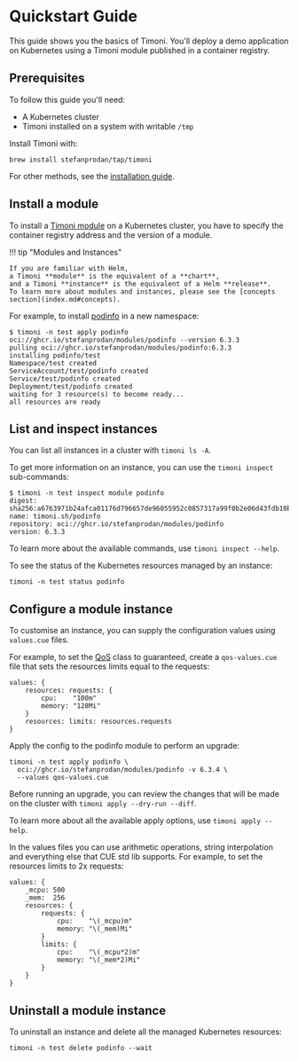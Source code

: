 # Quickstart Guide

This guide shows you the basics of Timoni.
You'll deploy a demo application on Kubernetes using a Timoni module
published in a container registry.

## Prerequisites

To follow this guide you'll need:

* A Kubernetes cluster
* Timoni installed on a system with writable `/tmp`

Install Timoni with:

```shell
brew install stefanprodan/tap/timoni
```

For other methods,
see the [installation guide](install.md).

## Install a module

To install a [Timoni module](index.md#timoni-modules) on a Kubernetes cluster,
you have to specify the container registry address and the version of a module.

!!! tip "Modules and Instances"

    If you are familiar with Helm,
    a Timoni **module** is the equivalent of a **chart**,
    and a Timoni **instance** is the equivalent of a Helm **release**.
    To learn more about modules and instances, please see the [concepts section](index.md#concepts).

For example, to install [podinfo](https://github.com/stefanprodan/podinfo)
in a new namespace:

```console
$ timoni -n test apply podinfo oci://ghcr.io/stefanprodan/modules/podinfo --version 6.3.3
pulling oci://ghcr.io/stefanprodan/modules/podinfo:6.3.3
installing podinfo/test
Namespace/test created
ServiceAccount/test/podinfo created
Service/test/podinfo created
Deployment/test/podinfo created
waiting for 3 resource(s) to become ready...
all resources are ready
```

## List and inspect instances

You can list all instances in a cluster with `timoni ls -A`.

To get more information on an instance, you can use the `timoni inspect` sub-commands:

```console
$ timoni -n test inspect module podinfo
digest: sha256:a6763971b24afca01176d796657de96055952c0857317a99f0b2e06d43fdb10b
name: timoni.sh/podinfo
repository: oci://ghcr.io/stefanprodan/modules/podinfo
version: 6.3.3
```

To learn more about the available commands, use `timoni inspect --help`.

To see the status of the Kubernetes resources managed by an instance:

```shell
timoni -n test status podinfo 
```

## Configure a module instance

To customise an instance, you can supply the configuration values using `values.cue` files.

For example, to set the [QoS](https://kubernetes.io/docs/tasks/configure-pod-container/quality-service-pod/)
class to guaranteed, create a `qos-values.cue` file that sets the resources limits equal to the requests:

```cue
values: {
	resources: requests: {
		cpu:    "100m"
		memory: "128Mi"
	}
	resources: limits: resources.requests
}
```

Apply the config to the podinfo module to perform an upgrade:

```shell
timoni -n test apply podinfo \
  oci://ghcr.io/stefanprodan/modules/podinfo -v 6.3.4 \
  --values qos-values.cue
```

Before running an upgrade, you can review the changes that will
be made on the cluster with `timoni apply --dry-run --diff`.

To learn more about all the available apply options, use `timoni apply --help`.

In the values files you can use arithmetic operations,
string interpolation and everything else that CUE std lib supports.
For example, to set the resources limits to 2x requests:

```cue
values: {
	_mcpu: 500
	_mem:  256
	resources: {
		requests: {
			cpu:    "\(_mcpu)m"
			memory: "\(_mem)Mi"
		}
		limits: {
			cpu:    "\(_mcpu*2)m"
			memory: "\(_mem*2)Mi"
		}
	}
}
```

## Uninstall a module instance

To uninstall an instance and delete all the managed Kubernetes resources:

```shell
timoni -n test delete podinfo --wait
```
